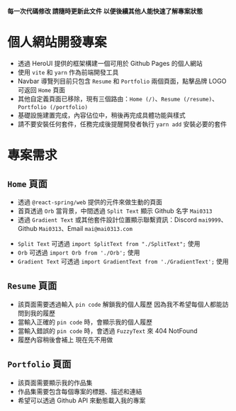 <!-- Use this file to provide workspace-specific custom instructions to Copilot. For more details, visit https://code.visualstudio.com/docs/copilot/copilot-customization#_use-a-githubcopilotinstructionsmd-file -->

**每一次代碼修改 請隨時更新此文件 以便後續其他人能快速了解專案狀態**

# 個人網站開發專案
- 透過 HeroUI 提供的框架構建一個可用於 Github Pages 的個人網站
- 使用 `vite` 和 `yarn` 作為前端開發工具
- Navbar 導覽列目前只包含 `Resume` 和 `Portfolio` 兩個頁面，點擊品牌 LOGO 可返回 `Home` 頁面
- 其他自定義頁面已移除，現有三個路由：`Home (/)`、`Resume (/resume)`、`Portfolio (/portfolio)`
- 基礎設施建置完成，內容佔位中，稍後再完成具體功能與樣式
- 請不要安裝任何套件，任務完成後提醒開發者執行 `yarn add` 安裝必要的套件

# 專案需求

## `Home` 頁面
- 透過 `@react-spring/web` 提供的元件來做生動的頁面
- 首頁透過 `Orb` 當背景，中間透過 `Split Text` 顯示 Github 名字 `Mai0313`
- 透過 `Gradient Text` 或其他套件設計位置顯示聯繫資訊：Discord `mai9999`、Github `Mai0313`、Email `mai@mai0313.com`
* `Split Text` 可透過 `import SplitText from "./SplitText";` 使用
* `Orb` 可透過 `import Orb from './Orb';` 使用
* `Gradient Text` 可透過 `import GradientText from './GradientText';` 使用

## `Resume` 頁面
- 該頁面需要透過輸入 `pin code` 解鎖我的個人履歷 因為我不希望每個人都能訪問到我的履歷
- 當輸入正確的 `pin code` 時，會顯示我的個人履歷
- 當輸入錯誤的 `pin code` 時，會透過 `FuzzyText` 來 404 NotFound
- 履歷內容稍後會補上 現在先不用做
 
## `Portfolio` 頁面
- 該頁面需要顯示我的作品集
- 作品集需要包含每個專案的標題、描述和連結
- 希望可以透過 Github API 來動態載入我的專案